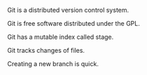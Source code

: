 Git is a distributed version control system.

Git is free software distributed under the GPL.

Git has a mutable index called stage.

Git tracks changes of files.

Creating a new branch is quick.